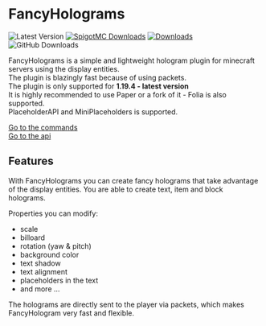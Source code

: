 # FancyHolograms

![Latest Version](https://img.shields.io/github/v/release/FancyMcPlugins/FancyHolograms?style=flat-square)
[![SpigotMC Downloads](https://badges.spiget.org/resources/downloads/spigotmc-orange-108694.svg)](https://www.spigotmc.org/resources/fancy-holograms-1-19-4.108694/)
[![Downloads](https://img.shields.io/modrinth/dt/fancyholograms?color=00AF5C&label=modrinth&style=flat&logo=modrinth)](https://modrinth.com/plugin/fancyholograms/versions)
![GitHub Downloads](https://img.shields.io/github/downloads/FancyMcPlugins/FancyHolograms/total?logo=GitHub&style=flat-square)

FancyHolograms is a simple and lightweight hologram plugin for minecraft servers using the display entities.<br>
The plugin is blazingly fast because of using packets.<br>
The plugin is only supported for **1.19.4 - latest version**<br>
It is highly recommended to use Paper or a fork of it - Folia is also supported.<br>
PlaceholderAPI and MiniPlaceholders is supported.<br>

[Go to the commands](FancyHolograms/commands)<br>
[Go to the api](FancyHolograms/api)

## Features

With FancyHolograms you can create fancy holograms that take advantage of the display entities. You are able to create
text, item and block holograms.

Properties you can modify:

- scale
- billoard
- rotation (yaw & pitch)
- background color
- text shadow
- text alignment
- placeholders in the text
- and more ...

The holograms are directly sent to the player via packets, which makes FancyHologram very fast and flexible.
